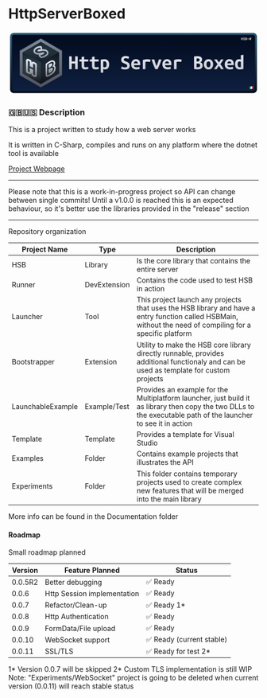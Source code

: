 # HttpServerBoxed

![](banner.png)

### 🇬🇧🇺🇸 Description

This is a project written to study how a web server works

It is written in C-Sharp, compiles and runs on any platform where the dotnet tool is available

[Project Webpage](https://lorenzoconcas.github.io/HSB)

---

Please note that this is a work-in-progress project so API can change between single commits! Until a v1.0.0 is reached this is an expected behaviour, so it's better use the libraries provided in the "release" section

---

Repository organization

| Project Name      | Type         | Description                                                                                                                                                    |
| ----------------- | ------------ | -------------------------------------------------------------------------------------------------------------------------------------------------------------- |
| HSB               | Library      | Is the core library that contains the entire server                                                                                                            |
| Runner            | DevExtension | Contains the code used to test HSB in action                                                                                                                   |
| Launcher          | Tool         | This project launch any projects that uses the HSB library and have a entry function called HSBMain, without the need of compiling for a specific platform     |
| Bootstrapper      | Extension    | Utility to make the HSB core library directly runnable, provides additional functionaly and can be used as template for custom projects                        |
| LaunchableExample | Example/Test | Provides an example for the Multiplatform launcher, just build it as library then copy the two DLLs to the executable path of the launcher to see it in action |
| Template          | Template     | Provides a template for Visual Studio                                                                                                                          |
| Examples          | Folder       | Contains example projects that illustrates the API                                                                                                             |
| Experiments       | Folder       | This folder contains temporary projects used to create complex new features that will be merged into the main library                                          |

More info can be found in the Documentation folder
[](./Documentation/)

#### Roadmap

Small roadmap planned

| Version | Feature Planned             | Status                    |
| ------- | --------------------------- | ------------------------- |
| 0.0.5R2 | Better debugging            | ✅ Ready                  |
| 0.0.6   | Http Session implementation | ✅ Ready                  |
| 0.0.7   | Refactor/Clean-up           | ✅ Ready 1\*              |
| 0.0.8   | Http Authentication         | ✅ Ready                  |
| 0.0.9   | FormData/File upload        | ✅ Ready                  |
| 0.0.10  | WebSocket support           | ✅ Ready (current stable) |
| 0.0.11  | SSL/TLS                     | ✅ Ready for test 2\*     |

1* Version 0.0.7 will be skipped
2* Custom TLS implementation is still WIP
Note: "Experiments/WebSocket" project is going to be deleted when current version (0.0.11) will reach stable status
